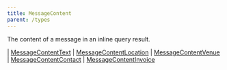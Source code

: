 ```yaml
---
title: MessageContent
parent: /types
---
```


The content of a message in an inline query result.

<div class="font-mono whitespace-pre"><span class="opacity-50">|</span> <a href="/types/messagecontenttext"  >MessageContentText</a>
<span class="opacity-50">|</span> <a href="/types/messagecontentlocation"  >MessageContentLocation</a>
<span class="opacity-50">|</span> <a href="/types/messagecontentvenue"  >MessageContentVenue</a>
<span class="opacity-50">|</span> <a href="/types/messagecontentcontact"  >MessageContentContact</a>
<span class="opacity-50">|</span> <a href="/types/messagecontentinvoice"  >MessageContentInvoice</a></div>

